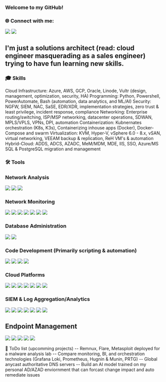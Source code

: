 ### Welcome to my GitHub!


### 🌐 Connect with me:


<a href="https://www.linkedin.com/in/tavish-roberts-mitchell-427b82122/"><img src="https://img.shields.io/badge/-LinkedIn-0072b1?&style=for-the-badge&logo=linkedin&logoColor=white" /></a>  <a href="mailto:tavish@cloud-security.engineer"><img src="https://img.shields.io/badge/-Email-d14836?style=for-the-badge&logo=gmail&logoColor=white" /></a>




  ## I'm just a solutions architect (read: cloud engineer masquerading as a sales engineer) trying to have fun learning new skills.


    
### 🎓 Skills

  Cloud Infrastructure: Azure, AWS, GCP, Oracle, Linode, Vultr (design, management, optimization, security, HA)
  Programming: Python, Powershell, PowerAutomate, Bash (automation, data analytics, and ML/AI)
  Security: NGFW, SIEM, NAC, SaSE, EDR/XDR, implementation strategies, zero trust & least privilege, incident response, compliance
  Networking: Enterprise routing/switching, ISP/MSP networking, datacenter operations, SDWAN, MPLS/VPLS, VPNs, DPI, automation
  Containerization: Kubnernates orchestration (K8s, K3s), Containerizing inhouse apps (Docker), Docker-Compose and swarm
  Virtualization: KVM, Hyper-V, vSphere 6.0 - 8.x, vSAN, virtual networking, VEEAM backup & replication, ReH VM's & automation
  Hybrid-Cloud: ADDS, ADCS, AZADC, MeM/MDM, MDE, IIS, SSO, Azure/MS SQL & PostgreSQL migration and management


### 🛠 Tools


### Network Analysis
<div>
    <img src="https://img.shields.io/badge/-Wireshark-1679A7?&style=for-the-badge&logo=Wireshark&logoColor=white" />
    <img src="https://img.shields.io/badge/-NMAP-ED8B00?&style=for-the-badge&logo=NMAP&logoColor=white" />
    <img src="https://img.shields.io/badge/-tcpdump-4CB749?&style=for-the-badge&logo=tcpdump&logoColor=white" />
</div>

### Network Monitoring
<div>
    <img src="https://img.shields.io/badge/-Suricata-EF3B2D?&style=for-the-badge&logo=Suricata&logoColor=white" />
    <img src="https://img.shields.io/badge/-Zabbix-EE0000?&style=for-the-badge&logo=Zabbix&logoColor=white" />
    <img src="https://img.shields.io/badge/-Nagios-CC0000?&style=for-the-badge&logo=Nagios&logoColor=white" />
    <img src="https://img.shields.io/badge/-PRTG-1F921F?&style=for-the-badge&logo=PRTG&logoColor=white" />
    <img src="https://img.shields.io/badge/-Prometheus-E6522C?&style=for-the-badge&logo=Prometheus&logoColor=white" />
    <img src="https://img.shields.io/badge/-Grafana%20Loki-FF6B00?&style=for-the-badge&logo=Grafana&logoColor=white" />
    <img src="https://img.shields.io/badge/-Solarwinds%20Network%20Monitor-9ACD32?&style=for-the-badge&logo=Solarwinds&logoColor=white" />

</div>

### Database Administration
<div>
    <img src="https://img.shields.io/badge/-SSMS-CC2927?&style=for-the-badge&logo=Microsoft%20SQL%20Server&logoColor=white" />
    <img src="https://img.shields.io/badge/-Azure%20Data%20Studio-0078D4?&style=for-the-badge&logo=Microsoft%20Azure&logoColor=white" />
</div>    

### Code Development (Primarily scripting & automation)
<div>  
    <img src="https://img.shields.io/badge/-Visual%20Studio-5C2D91?&style=for-the-badge&logo=Visual%20Studio&logoColor=white" />
    <img src="https://img.shields.io/badge/-Visual%20Studio%20Code-007ACC?&style=for-the-badge&logo=Visual%20Studio%20Code&logoColor=white" />
    <img src="https://img.shields.io/badge/-Postman-FF6C37?&style=for-the-badge&logo=Postman&logoColor=white" />
    <img src="https://img.shields.io/badge/-Power%20Automate-2E77D0?&style=for-the-badge&logo=Microsoft%20Power%20Automate&logoColor=white" />
</div>

### Cloud Platforms
<div>
    <img src="https://img.shields.io/badge/-Azure-0089D6?&style=for-the-badge&logo=Microsoft%20Azure&logoColor=white" />
    <img src="https://img.shields.io/badge/-AWS-232F3E?&style=for-the-badge&logo=Amazon%20AWS&logoColor=white" />
    <img src="https://img.shields.io/badge/-Google%20Cloud-4285F4?&style=for-the-badge&logo=Google%20Cloud&logoColor=white" />
    <img src="https://img.shields.io/badge/-Oracle%20Cloud-F80000?&style=for-the-badge&logo=Oracle&logoColor=white" />
    <img src="https://img.shields.io/badge/-Linode-00A95C?&style=for-the-badge&logo=Linode&logoColor=white" />
    <img src="https://img.shields.io/badge/-Vultr-007BFC?&style=for-the-badge&logo=Vultr&logoColor=white" />
    <img src="https://img.shields.io/badge/-Digital%20Ocean-0080FF?&style=for-the-badge&logo=Digital%20Ocean&logoColor=white" />

</div>


### SIEM & Log Aggregation/Analytics
<div>
    <img src="https://img.shields.io/badge/-Microsoft_Sentinel-0078D4?&style=for-the-badge&logo=Microsoft&logoColor=white" />
    <img src="https://img.shields.io/badge/-Splunk-000000?&style=for-the-badge&logo=Splunk&logoColor=white" />
    <img src="https://img.shields.io/badge/-Azure%20Log%20Analytics-0078D4?&style=for-the-badge&logo=Microsoft%20Azure&logoColor=white" />
    <img src="https://img.shields.io/badge/-Sumo%20Logic-000000?&style=for-the-badge&logo=Sumo%20Logic&logoColor=white" />
    <img src="https://img.shields.io/badge/-Graylog-FFA500?&style=for-the-badge&logo=Graylog&logoColor=white" />
    <img src="https://img.shields.io/badge/-FortiLog-003366?&style=for-the-badge&logo=Fortinet&logoColor=white" />
    <img src="https://img.shields.io/badge/-Syslog-ng-002A38?&style=for-the-badge&logo=Syslog-ng&logoColor=white" />

</div>

## Endpoint Management
<div>
    <img src="https://img.shields.io/badge/-Microsoft_Defender_for_Endpoint-00A4EF?&style=for-the-badge&logo=Microsoft&logoColor=white" />
    <img src="https://img.shields.io/badge/-VMware%20Workspace%20ONE-007DB3?&style=for-the-badge&logo=VMware&logoColor=white" />
    <img src="https://img.shields.io/badge/-Citrix-0077C5?&style=for-the-badge&logo=Citrix&logoColor=white" />
    <img src="https://img.shields.io/badge/-VMware%20Horizon-607078?&style=for-the-badge&logo=VMware&logoColor=white" />
    <img src="https://img.shields.io/badge/-Active%20Directory-0072C6?&style=for-the-badge&logo=Windows&logoColor=white" />
</div>

📘 ToDo list (upcomming projects)
-- Remnux, Flare, Metasploit deployed for a malware analysis lab
-- Compare monitoring, BI, and orchestration technologies (Grafana Loki, Prometheus, Hugnin & Munin, PRTG)
-- Global anycast authoritative DNS servers
-- Build an AI model trained on my personal AD/AZAD enviornment that can forcast change impact and auto remediate issues

